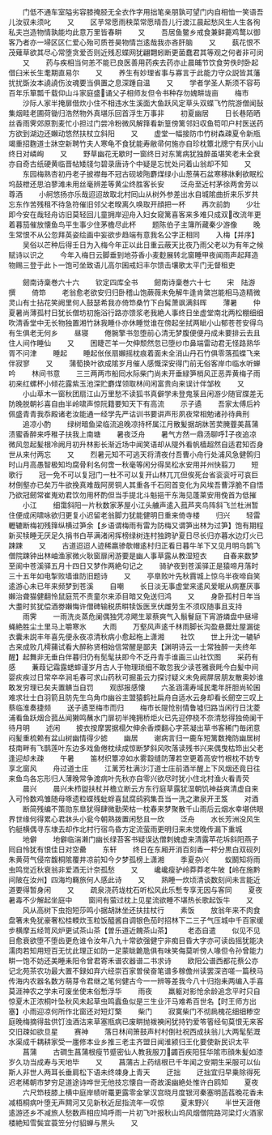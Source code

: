<!-- { "loadSidebar": true } -->
　　门低不通车室隘劣容膝掩胫无全衣作字用拙笔亲朋孰可望门内自相恤一笑语吾儿汝驭未须叱
　　又
　　区芋常愿雨秧菜常愿晴吾儿行渡江晨起愁风生人生各徇私夫岂造物情孰能均此意万里皆春畊
　　又
　　吾居鱼鳖乡戒食兼鲜薧鸡鹜以御客乃者亦一埽区区仁爱心殆可质苍昊物情岂逺哉我亦吝肝脑
　　又
　　蓺花恨不茂薙草欲其尽心常堕贪爱否则近残忍蝶网犹翩翾蚓断更菌蠢君其等观之何者非可闵
　　又
　　药与疾相当何恙不能已良医善用药疾去药亦止晨晡节饮食劳佚时卧起借臼米长生耄期直易尔
　　又
　　养生有妙理省事与寡言于此能力守众説皆其藩扰扰斲汝本譊譊伤汝魂要当俱置之息深踵自温
　　又
　　学者学圣人斯须不容苟百年乐箪瓢千载仰山斗家庭盛诵父子相师友但令书种存勿媿畊垅亩
　　梅市
　　沙际人家半掩扉借炊小住不相违水生溪面大鱼跃风定草头双蝶飞竹院游僧闻鼔集烟畦老圃荷锄归浩然物外真堪乐回首浮生万事非
　　初夏幽居
　　日长巷陌晒丝香雨霁郊原割麦忙小担过门尝冷粉微风解箨看新篁傍篱邻妇収鱼笱叩户村医送药方欲到湖边还嬾动悠然扶杖立斜阳
　　又
　　虚堂一幅接防巾竹树森疎夏令新瓶竭重招麴道士牀空新聘竹夫人寒龟不食犹能寿敝帚何施亦自珍枕簟北牕宁有厌小山终日对嶙峋
　　又
　　野草幽花无歇时一窗终日对东篱病犹独醉虽堪笑老未全衰亦自奇古纸硬黄临晋帖矮牋匀碧录唐诗个中疑是忘忧处问着山翁却不知
　　又
　　东园梅熟杏初丹老子披襟毎不冠古砚坡陁麝煤绿小山葱蒨石盆寒移牀剰欲眠松坞鼓枻还思泊蓼滩未用丝毫辨差等黄尘终胜客长安
　　泛舟至近村茅徐两舍劳以尊酒
　　小舸悠扬亦乐哉迢迢故取北村囘山从树外参差出水自城隂曲折来乐岁共忘东作苦残租不待急符催旧邻父老暌离久唤取开顔把一杯
　　再次前韵
　　少壮即今安在哉轻舟访旧莫轻回儿童拥岸迎舟入妇女窥篱喜客来多难只成双改流年更着暮笳催放懐鱼鸟平生事少住茅檐尽此杯
　　题陈伯子主簿所藏秦少游像
　　晚生常恨不从公忽拜英姿绘画中妄欲步趋端有意我名公字正相同
　　入梅【并序】
　　吴俗以芒种后得壬日为入梅今年正以此日重云蔽天比夜乃雨父老以为有年之候赋诗以识之
　　今年入梅日云脚垂到地芬香小麦麨展转北窗睡甲夜闻雨声起拜造物赐三登于此卜一饱可坐致语儿高尔囷戒妇丰尔馈击壤歌太平门无督租吏










　　劒南诗稾巻六十六
　　钦定四库全书
　　劒南诗稾巻六十七
　　宋　陆游　撰
　　倚笻
　　老翁愈老欲安归归卧稽山饱蕨薇未免解牛逢肯綮岂能相马造精微灵山有士拈花笑阙里何人鼓瑟希我亦倚笻桑竹下白髯萧飒满斜晖
　　薄暑
　　仲夏暑尚薄孤村日犹长僧坊初施浴行路亦馈浆老我絶人事终日坐虚堂南北两松棚细细吹清香堂中无长物独置湘竹牀我睡仆亦休睡觉谁在傍起坐拭两眦小山郁苍苍安得乌有生俱老无何乡
　　昼寝
　　倦腕擎书忽堕前心清无梦腹便便丹成未要排云去且住人间作睡仙
　　又
　　困睫芒羊一欠伸颓然忽已堕纱巾鼻端雷动君无怪路熟华胥不问津
　　睡起
　　睡起伥伥扇嬾摇枕痕着面未全消山丹石竹俱零落孤蝶飞来伴寂寥
　　又
　　蒲萄换叶欲成隂岁月催人感慨深安得门前无俗客岸巾临水听蝉吟
　　林间书意
　　三三两两市船囘水际柴门尚未开垂緑笋梢风正恶弄黄梅子雨初来红螺杯小倾花露紫玉池深贮麝煤领取林间闲富贵向来误计伴邹枚
　　又
　　小山草木一窗秋团扇江山万里愁不读狐书真僻学未登鬼箓且闲游少随官牒差无防晚脱朝衫喜自由半岭啸声惊阮籍要知天下有高流
　　示子遹
　　吾家太傅后衿佩盛青青我忝殿诸老汝能通一经学先严诂训书要讲声形夙夜常相勉诸孙待典刑
　　追凉小酌
　　绿树暗鱼梁临流追晚凉持杯属江月散髪据胡牀苦荬腌虀美菖蒲渍蜜香醉来呼稚子扶我上南塘
　　暑夜泛舟
　　暑气方然一鼎汤聊呼子夜追凉微风忽起髪根冷阙月初升林影长渐近场中闻笑语却从隄外看帆樯超然自适君知否身世从来付两忘
　　又
　　烈暑元知不可逃天将清夜付吾曹小舟行处浦风急健鹘归时山月高愚智极知均腐骨利名何啻一秋毫等闲分得吴松水安用并州快翦刀
　　短歌行
　　冠一免不可以复冠门一杜不可以复开山林兀兀但俟死台省衮衮吁可哀巨材倒壑亦已矣万牛欲挽真难哉阿房铜人其重各千石囘首变化为风埃吾曹浮脆不自悟乃欲冠劒常崔嵬劝君饮勿用杯酌但当手提北斗魁挹干东海见蓬莱安用俛首为低摧
　　小江
　　细霭斜阳一片秋数家茅屋小江头艣声逺入菰芦夹鸟阵斜飞兰杜洲暂住便成闲啸咏欲归更复小迟留老翁脚力犹能健明日重来倚寺楼
　　归兴
　　轻雷轣辘断梅初残箨纵横过笋余【乡语谓梅雨有雷为防梅又谓笋出林为过笋】饱有期程新买犊睡无厌足久捐书白苹满渚闲挥榜绿树连村独跨驴夏日尽长归亦暮水边灯火已踈踈
　　又
　　古道迢迢人迹稀羸骖欹帽逺村归正看日暮牛羊下又见月明乌鹊飞僧院踈钟出林岫渔家微火耿窗扉闲游要是幽人事草露从教湿短衣
　　自春来数梦至阆中苍溪驿五月十四日又梦作两絶句记之
　　骑驴夜到苍溪驿正是猿啼月落时三十五年如电掣败墙谁防旧题诗
　　又
　　亭臯败叶先秋霣城上惊乌半夜啼自笑逺游心未已年来频梦到苍溪
　　自嘲
　　长日淡无事虚堂来逺风爱眠从病蹇厌事嬾治聋猫健翻怜鼠庭荒不责童尔来添目暗又免送归鸿
　　又
　　身卧孤村日年当大耋时贫犹偿酒劵嬾悔许僧碑输税质畊犊饭医烹伏雌劳生不须叹随事且支持
　　雨霁
　　一雨洗炎蒸危阑偶独凭凉飔生翠蔡爽气入鬅鬙庭下宵游燐盘中昼埽蝇絶胜尘土里马上嚼寒氷
　　大雨
　　万壑风声逺千林雨脚长沟盈悬爨灶屋漏徙衣囊未説丰年喜先便永夜凉清秋病小愈起柂上潇湘
　　社饮
　　世上升沈一辘轳古来成败几樗蒱试看大醉称贤相始信常醒是鄙夫【渊明诗云一士常独醉一夫终年醒】起舞非无垂白伴暮归仍有髧髦扶即今不乏丹青手谁画三山社饮图
　　采药有感
　　蒹葭记霜露蟋蟀谨岁月古人于物理琐细不敢忽我少读苍雅衰眊今白髪中间婴疢疾过日常卒卒涧毛春可求山药秋可掘虽云力探讨疑义未免阙屏居朋友散奥妙谁敢发穷理已矣夫置觵当自罚
　　观邸报感懐
　　六圣涵濡寿域民耄年肝胆尚轮囷难求壮士白羽箭且防先生乌角巾幽谷主盟猿鹤社扁舟自适水云身却看长劒空三叹上蔡临淮奏捷频
　　送子遹至梅市而归
　　梅市长隄怆别情鲁墟归路当闲行日沈菱浦看鱼跃烟合菰丛闻獭鸣蘸水门扉初半掩拥桥炬火已先迎停桡不奈清愁得独倚阑干待月明
　　述闲
　　披衣按摩罢据榻欠伸余香煗翻心字茶凝出草书客稀门毎闭意闷髪重梳赖有盆山树幽情得少摅
　　幽居
　　谢病言归一鹿车短篱数掩防幽居树枝南畔有飞鹊莲叶东边多戏鱼倦枕续成惊断梦斜风吹落读残书兴来偶曳枯笻出父老逢迎却未疎
　　午暑
　　笛材织簟凉如水雾縠缝防薄若空更着高安竹根枕不妨专享北窗风
　　舟过道士庄
　　江蓠芳杜满沙汀道士庄前酒半醒上下风烟还竟日往来鱼鸟各忘形归人薄晚常争渡病叶先秋亦自零兴欲尽时犹小住北村渔火看青荧
　　晨兴
　　晨兴未栉盥扶杖并檐立断云方东行庭草露犹湿朝饥神益爽清虚自来入可怜数鸡雏随母啄遗粒蝶残蚍蜉喜鼠腐鸱鸦集吾当一洗之漱泉开玊笈
　　对酒
　　断简残编不策勋东臯犹得肆微勤荣枯一枕春来梦聚散千山雨后云烟水幸堪供眼界世缘何得累心君牀头小瓮今朝熟拨置闲愁且一欣
　　泛舟
　　水长芳洲没风生钓艇横偶寻东埭去却作北村行宿鸟昏方定流萤雨更明归来未觉晚传漏下重城
　　地僻
　　地僻临湍濑门幽长绿苔客书疑误达僧刺媿虚来清露苹花坼斜阳燕子囘自怜犹有恨佳日对空罍
　　东轩
　　终日在东厢开消百刻香一枰分黒白双砚列朱黄荷气侵帘馥桐隂覆井凉前知今夕梦孤榜上潇湘
　　季夏杂兴
　　蚁鬭知将雨虫鸣觉近秋衰翁非爱酒无计奈孤愁
　　又
　　巉巉瘦驴岭莽莽老牛陂【岭在施黔间陂在汝州】四海均羇旅何人感此诗
　　又
　　熟睡一炊顷清谈数刻间未言能近道要得暂身闲
　　又
　　疏泉浇药垅枕石听松风此乐慙专享无因与客同
　　夏夜暑毒不少解起坐庭中
　　窗间有萤过枕上见星流欲睡不堪热长歌起饭牛
　　又
　　风从高树下虫抱短莎鸣小据胡牀坐还扶拄杖行
　　素饭
　　放翁年来不肉食盘箸未免犹豪奢松桂輭炊玉粒饭醯酱自调银色茄时招林下二三子气压城中千百家缓步横摩五经笥风炉更试茶山茶【曽乐道近餽茶山茶】
　　老态自遣
　　似见不见目愈衰欲堕不堕齿更危谁令汝年八九十常欲强健宁非痴目昏大字亦可读齿摇犹能决濡肉若知用短百无忧此理正如防一足蒙眬臲卼俱有味笑侮莫听傍人喙但令孙曾能力畊一饱不妨还美睡耒阳令曾君寄禾谱农器谱二书求诗
　　欧阳公谱西都花蔡公亦记北苑茶农功最大置不録如弃六经崇百家曽侯奋笔谱多稼儋州读罢深咨嗟一篇秧马传海内农器名数方萌芽令君继之笔何健古今一一辨等差我今八十归抱耒两编入手喜莫涯神农之学未可废坐使末俗慙浮华
　　雨夜
　　羸躯对影怆余龄追念平时只自惊夏木正浓桐叶坠秋风未起草虫鸣蠧鱼似是三生业汗马难希百世名【时王师方出塞】小雨迎凉何所作北窗还对短灯檠
　　柴门
　　寂寞柴门不彻扄槐花细细糁空庭晚梅摘得盐供饤浊酒沽来草塞瓶病已废畊抛袯襫闲犹持钓爱笭箵经旬莫恨无来客交旧疎如欲旦星
　　赛神
　　落日林间箫鼓声村村倒社祝西成扶翁儿大两髦髧溉水渠成千耦耕家受一廛修本业乡推三老主齐盟日闻淮颍归王化要使新民识太平
　　菖蒲
　　古磵生菖蒲根瘦节蹙密仙人教我服刀蠲百疾阳狂华隂市顔朱髪如漆岁久功当成寿与天地毕
　　又
　　菖蒲古上药结根已千年闻之安期生采服可以仙斯人非世人两耳长垂肩松下语未终竦身上青天
　　迂拙
　　迂拙宜归早乗除得死迟老稀朝市梦穷足道途诗哗世无他技忘懐自一奇故溪幽絶处惟许白鸥知
　　夏夜
　　六尺笻枝膝上横中庭岸帻听鼍更露零金掌汉宫晓月度银河秦塞明菡萏晚花香未减梧桐病叶堕无声闗河又见新秋近屈指流年一叹惊
　　夏末野兴
　　半世天涯倦逺游还乡不减旅人愁数声相应鸠呼雨一片初飞叶报秋山坞风烟僧院路河梁灯火酒家楼絶知雪鬓宜蓑笠分付貂蝉与黒头
　　又
